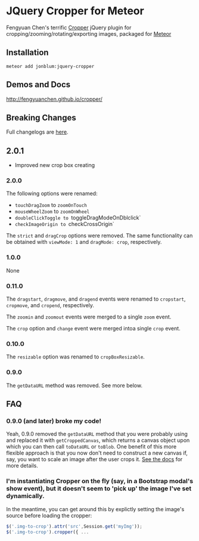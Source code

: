 JQuery Cropper for Meteor
==============

Fengyuan Chen's terrific [Cropper](https://github.com/fengyuanchen/cropper) jQuery plugin for cropping/zooming/rotating/exporting images, packaged for [Meteor](https://www.meteor.com/)

## Installation

    meteor add jonblum:jquery-cropper

## Demos and Docs

http://fengyuanchen.github.io/cropper/

## Breaking Changes

Full changelogs are [here](https://github.com/fengyuanchen/cropper/blob/master/CHANGELOG.md).

## 2.0.1

- Improved new crop box creating

### 2.0.0

The following options were renamed:
* `touchDragZoom` to `zoomOnTouch`
* `mouseWheelZoom` to `zoomOnWheel`
* `doubleClickToggle to `toggleDragModeOnDblclick`
* `checkImageOrigin to `checkCrossOrigin`

The `strict` and `dragCrop` options were removed. The same functionality can be obtained with `viewMode: 1` and `dragMode: crop`, respectively.

### 1.0.0

None

### 0.11.0

The `dragstart`, `dragmove`, and `dragend` events were renamed to `cropstart`, `cropmove`, and `cropend`, respectively.

The `zoomin` and `zoomout` events were merged to a single `zoom` event.

The `crop` option and `change` event were merged intoa single `crop` event.

### 0.10.0

The `resizable` option was renamed to `cropBoxResizable`.

### 0.9.0

The `getDataURL` method was removed. See more below.

## FAQ

### 0.9.0 (and later) broke my code!

Yeah, 0.9.0 removed the `getDataURL` method that you were probably using and replaced it with `getCroppedCanvas`, which returns a canvas object upon which you can then call `toDataURL` or `toBlob`.  One benefit of this more flexible approach is that you now don't need to construct a new canvas if, say,  you want to scale an image after the user crops it.  [See the docs](https://github.com/fengyuanchen/cropper#getcroppedcanvasoptions) for more details.

### I'm instantiating Cropper on the fly (say, in a Bootstrap modal's show event), but it doesn't seem to 'pick up' the image I've set dynamically.

In the meantime, you can get around this by explictly setting the image's source before loading the cropper:

```javascript
$('.img-to-crop').attr('src',Session.get('myImg'));
$('.img-to-crop').cropper({ ...
```

